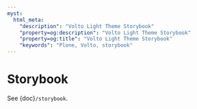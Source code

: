 ```yaml
---
myst:
  html_meta:
    "description": "Volto Light Theme Storybook"
    "property=og:description": "Volto Light Theme Storybook"
    "property=og:title": "Volto Light Theme Storybook"
    "keywords": "Plone, Volto, storybook"
---
```


# Storybook

See {doc}`/storybook`.
